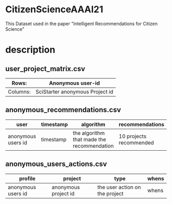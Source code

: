 # CitizenScienceAAAI21
This Dataset used in the paper  "Intelligent Recommendations for Citizen Science" 

# description
## user_project_matrix.csv

| Rows:    | Anonymous user-id                |
|---------|----------------------------------|
| Columns: | SciStarter anonymous Project id  |

## anonymous_recommendations.csv

| user               | timestamp | algorithm                                  | recommendations         |
|--------------------|-----------|--------------------------------------------|-------------------------|
| anonymous users id | timestamp | the algorithm that made the recommendation | 10 projects recommended |

## anonymous_users_actions.csv
| profile            | project              | type                            | whens |
|--------------------|----------------------|---------------------------------|-------|
| anonymous users id | anonymous project id | the user action on the project  | whens |
